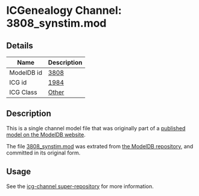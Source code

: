 # ICGenealogy Channel: 3808\_synstim.mod

## Details

Name | Description
---- | -----------
ModelDB id | [3808](http://senselab.med.yale.edu/ModelDB/ShowModel.cshtml?model=3808)
ICG id | [1984](http://icg.neurotheory.ox.ac.uk/channels/other/1984)
ICG Class | [Other](http://icg.neurotheory.ox.ac.uk/channels/other)

## Description

This is a single channel model file that was originally part of a [published model on the ModelDB website](http://senselab.med.yale.edu/mModelDB/ShowModel.cshtml?model=3808).

The file [3808\_synstim.mod](3808_synstim.mod) was extrated from [the ModelDB repository](http://senselab.med.yale.edu/ModelDB/ShowModel.cshtml?model=3808), and committed in its original form.

## Usage

See the [icg-channel super-repository](https://github.com/icgenealogy/icg-channels) for more information.